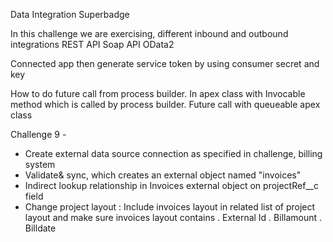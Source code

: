 Data Integration Superbadge

In this challenge we are exercising, different inbound and outbound integrations 
REST API
Soap API
OData2

Connected app then 
generate service token by using consumer secret and key

How to do future call from process builder. 
In apex class with Invocable method which is called by process builder. 
Future call with queueable apex class


Challenge 9 - 
 - Create external data source connection as specified in challenge, billing system
 - Validate& sync, which creates an external object named "invoices"
 - Indirect lookup relationship in Invoices external object on projectRef__c field
 - Change project layout : Include invoices layout in related list of project layout 
                           and make sure invoices layout contains 
                           . External Id
                           . Billamount
                           . Billdate
                           


